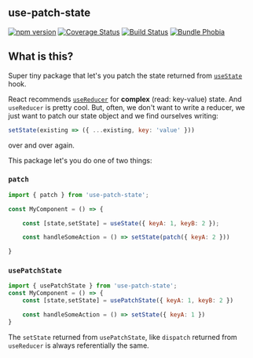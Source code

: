 ## use-patch-state

[![npm version](https://img.shields.io/npm/v/use-patch-state.svg)](https://npmjs.org/package/use-patch-state)
[![Coverage Status](https://coveralls.io/repos/github/zuze-lab/use-patch-state.svg)](https://coveralls.io/github/use-patch-state)
[![Build Status](https://travis-ci.com/zuze-lab/use-patch-state.svg)](https://travis-ci.com/zuze-lab/use-patch-state)
[![Bundle Phobia](https://badgen.net/bundlephobia/minzip/use-patch-state)](https://bundlephobia.com/result?p=use-patch-state)

## What is this?

Super tiny package that let's you patch the state returned from [`useState`](https://reactjs.org/docs/hooks-reference.html#usestate) hook.

React recommends [`useReducer`](https://reactjs.org/docs/hooks-reference.html#usereducer) for **complex** (read: key-value) state. And `useReducer` is pretty cool. But, often, we don't want to write a reducer, we just want to patch our state object and we find ourselves writing:

```js
setState(existing => ({ ...existing, key: 'value' }))
```

over and over again.

This package let's you do one of two things:

### `patch`

```js
import { patch } from 'use-patch-state';

const MyComponent = () => {

    const [state,setState] = useState({ keyA: 1, keyB: 2 });

    const handleSomeAction = () => setState(patch({ keyA: 2 }))

}
```

### `usePatchState`

```js
import { usePatchState } from 'use-patch-state';
const MyComponent = () => {
    const [state,setState] = usePatchState({ keyA: 1, keyB: 2 })

    const handleSomeAction = () => setState({ keyA: 1 })
}
```

The `setState` returned from `usePatchState`, like `dispatch` returned from `useReducer` is always referentially the same.